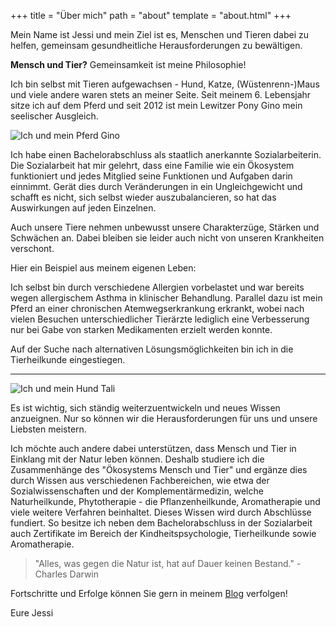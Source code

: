 +++
title = "Über mich"
path = "about"
template = "about.html"
+++

Mein Name ist Jessi und mein Ziel ist es, Menschen und Tieren dabei zu helfen, gemeinsam gesundheitliche Herausforderungen zu bewältigen.

**Mensch und Tier?** Gemeinsamkeit ist meine Philosophie!

Ich bin selbst mit Tieren aufgewachsen - Hund, Katze, (Wüstenrenn-)Maus und viele andere waren stets an meiner Seite. Seit meinem 6. Lebensjahr sitze ich auf dem Pferd und seit 2012 ist mein Lewitzer Pony Gino mein seelischer Ausgleich.

<img src="https://www.tierheilpraxis-jessican.de/img/ich_und_gino.jpg" alt="Ich und mein Pferd Gino" style="max-width: 100%;max-height: 80%;">

Ich habe einen Bachelorabschluss als staatlich anerkannte Sozialarbeiterin. Die Sozialarbeit hat mir gelehrt, dass eine Familie wie ein Ökosystem funktioniert und jedes Mitglied seine Funktionen und Aufgaben darin einnimmt. Gerät dies durch Veränderungen in ein Ungleichgewicht und schafft es nicht, sich selbst wieder auszubalancieren, so hat das Auswirkungen auf jeden Einzelnen.

Auch unsere Tiere nehmen unbewusst unsere Charakterzüge, Stärken und Schwächen an. Dabei bleiben sie leider auch nicht von unseren Krankheiten verschont.

Hier ein Beispiel aus meinem eigenen Leben:

Ich selbst bin durch verschiedene Allergien vorbelastet und war bereits wegen allergischem Asthma in klinischer Behandlung. Parallel dazu ist mein Pferd an einer chronischen Atemwegserkrankung erkrankt, wobei nach vielen Besuchen unterschiedlicher Tierärzte lediglich eine Verbesserung nur bei Gabe von starken Medikamenten erzielt werden konnte.

Auf der Suche nach alternativen Lösungsmöglichkeiten bin ich in die Tierheilkunde eingestiegen.

---

<img src="https://www.tierheilpraxis-jessican.de/img/tali.jpg" alt="Ich und mein Hund Tali" style="max-width: 100%;max-height: 80%;">


Es ist wichtig, sich ständig weiterzuentwickeln und neues Wissen anzueignen. Nur so können wir die Herausforderungen für uns und unsere Liebsten meistern.

Ich möchte auch andere dabei unterstützen, dass Mensch und Tier in Einklang mit der Natur leben können. Deshalb studiere ich die Zusammenhänge des "Ökosystems Mensch und Tier" und ergänze dies durch Wissen aus verschiedenen Fachbereichen, wie etwa der Sozialwissenschaften und der Komplementärmedizin, welche Naturheilkunde, Phytotherapie - die Pflanzenheilkunde, Aromatherapie und viele weitere Verfahren beinhaltet. Dieses Wissen wird durch Abschlüsse fundiert. So besitze ich neben dem Bachelorabschluss in der Sozialarbeit auch Zertifikate im Bereich der Kindheitspsychologie, Tierheilkunde sowie Aromatherapie.

> "Alles, was gegen die Natur ist, hat auf Dauer keinen Bestand." - Charles Darwin

Fortschritte und Erfolge können Sie gern in meinem [Blog](../pages/blog) verfolgen!

Eure Jessi